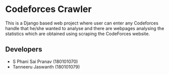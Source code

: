 # Codeforces Crawler
This is a Django based web project where user can enter any Codeforces handle that he/she wanted to analyse
and there are webpages analysing the statistics which are obtained using scraping the CodeForces website.

## Developers
 - S Phani Sai Pranav (180101070)
 - Tanneeru Jaswanth  (180101079)
